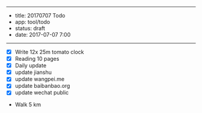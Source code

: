 - --
- title: 20170707 Todo
- app: tool/todo
- status: draft
- date: 2017-07-07 7:00
- --
- [x] Write 12x 25m tomato clock
- [x] Reading 10 pages
- [x] Daily update
- [x] update jianshu
- [x] update wangpei.me
- [x] update baibanbao.org
- [x] update wechat public 
- Walk 5 km
